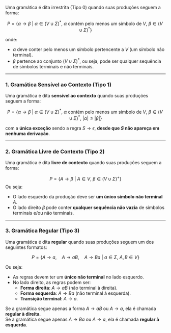 Uma gramática é dita irrestrita (Tipo 0) quando suas produções seguem a forma:  

$$P = \left\{ \alpha \rightarrow \beta \ \Big| \ \alpha \in (V \cup \Sigma)^{*}, \ \alpha \text{ contém pelo menos um símbolo de } V, \ \beta \in (V \cup \Sigma)^{*} \right\}$$

onde:  
- $\alpha$ deve conter pelo menos um símbolo pertencente a $V$ (um símbolo não terminal).  
- $\beta$ pertence ao conjunto $(V \cup \Sigma)^{*}$, ou seja, pode ser qualquer sequência de símbolos terminais e não terminais.  

---

### **1. Gramática Sensível ao Contexto (Tipo 1)**  
Uma gramática é dita **sensível ao contexto** quando suas produções seguem a forma:  

$$P = \{ \alpha \rightarrow \beta \ \Big| \ \alpha \in (V \cup \Sigma)^{*}, \ \alpha \text{ contém pelo menos um símbolo de } V, \ \beta \in (V \cup \Sigma)^{*}, \ |\alpha| \leq |\beta| \}$$

com a **única exceção** sendo a regra $S \to \epsilon$, **desde que $S$ não apareça em nenhuma derivação**.  

---

### **2. Gramática Livre de Contexto (Tipo 2)**  
Uma gramática é dita **livre de contexto** quando suas produções seguem a forma:  

$$P = \{ A \rightarrow \beta \ \Big| \ A \in V, \ \beta \in (V \cup \Sigma)^{+} \}$$
Ou seja:  
- O lado esquerdo da produção deve ser **um único símbolo não terminal** $A$.  
- O lado direito $\beta$ pode conter **qualquer sequência não vazia** de símbolos terminais e/ou não terminais.  

---

### **3. Gramática Regular (Tipo 3)**  
Uma gramática é dita **regular** quando suas produções seguem um dos seguintes formatos:  

$$P = \{ A \rightarrow a, \quad A \rightarrow aB, \quad A \rightarrow Ba \ \Big| \ a \in \Sigma, \ A, B \in V \}$$

Ou seja:  
- As regras devem ter um **único não terminal** no lado esquerdo.  
- No lado direito, as regras podem ser:
  - **Forma direita**: $A \rightarrow aB$ (não terminal à direita).  
  - **Forma esquerda**: $A\rightarrow Ba$ (não terminal à esquerda).  
  - **Transição terminal**: $A \rightarrow a$.  

Se a gramática segue apenas a forma $A \to aB$ ou $A \to a$, ela é chamada **regular à direita**.  
Se a gramática segue apenas $A \to Ba$ ou $A \to a$, ela é chamada **regular à esquerda**.  
